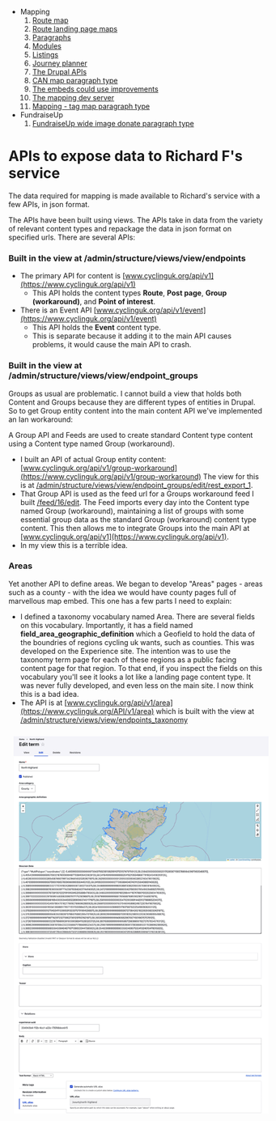 * Mapping
    1. [Route map](route-content-type.md)
    2. [Route landing page maps](route-landing-page-content-type.md)
    3. [Paragraphs](paragraph-embeds.md)
    4. [Modules](relevant-modules.md)
    5. [Listings](listing-pages.md)
    6. [Journey planner](journey-planner.md)
    7. [The Drupal APIs](api.md)
    8. [CAN map paragraph type](can.md)
    9. [The embeds could use improvements](embed-improvement-notes.md)
    10. [The mapping dev server](devserver.md)
    11. [Mapping - tag map paragraph type](tagmap.md)
* FundraiseUp
    1. [FundraiseUp wide image donate paragraph type](fundraiseup-wide.md)


# APIs to expose data to Richard F's service

The data required for mapping is made available to Richard's service with a few APIs, in json format.

The APIs have been built using views. The APIs take in data from the variety of relevant content types and
repackage the data in json format on specified urls. There are several APIs:

### Built in the view at /admin/structure/views/view/endpoints
- The primary API for content is [www.cyclinguk.org/api/v1](https://www.cyclinguk.org/api/v1)
    - This API holds the content types **Route**, **Post page**, **Group (workaround)**, and **Point of interest**.
- There is an Event API [www.cyclinguk.org/api/v1/event](https://www.cyclinguk.org/api/v1/event)
    - This API holds the **Event** content type.
    - This is separate because it adding it to the main API causes problems, it would cause the main API to crash.

### Built in the view at /admin/structure/views/view/endpoint_groups
Groups as usual are problematic. I cannot build a view that holds both Content and Groups because they are different types of entities in Drupal. So to get Group entity content into the main content API we've implemented an Ian workaround:

A Group API and Feeds are used to create standard Content type content using a Content type named Group (workaround).
- I built an API of actual Group entity content: [www.cyclinguk.org/api/v1/group-workaround](https://www.cyclinguk.org/api/v1/group-workaround) The view for this is at [/admin/structure/views/view/endpoint_groups/edit/rest_export_1](https://www.cyclinguk.org/admin/structure/views/view/endpoint_groups/edit/rest_export_1).
- That Group API is used as the feed url for a Groups workaround feed I built [/feed/16/edit](https://www.cyclinguk.org/feed/16/edit). The Feed imports every day into the Content type named Group (workaround), maintaining a list of groups with some essential group data as the standard Group (workaround) content type content. This then allows me to integrate Groups into the main API at [www.cyclinguk.org/api/v1](https://www.cyclinguk.org/api/v1).
- In my view this is a terrible idea.

### Areas
Yet another API to define areas. We began to develop "Areas" pages - areas such as a county - with the idea we would have county pages full of marvellous map embed. This one has a few parts I need to explain:
-  I defined a taxonomy vocabulary named Area. There are several fields on this vocabulary. Importantly, it has a field named **field_area_geographic_definition** which a Geofield to hold the data of the boundries of regions cycling uk wants, such as counties.  This was developed on the Experience site. The intention was to use the taxonomy term page for each of these regions as a public facing content page for that region. To that end, if you inspect the fields on this vocabulary you'll see it looks a lot like a landing page content type.  It was never fully developed, and even less on the main site. I now think this is a bad idea.
-  The API is at [www.cyclinguk.org/api/v1/area](https://www.cyclinguk.org/API/v1/area) which is built with the view at [/admin/structure/views/view/endpoints_taxonomy](admin/structure/views/view/endpoints_taxonomy)

<img src="assets/map-doc-area.png" alt="area" style="padding: 10px;"/>
